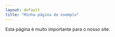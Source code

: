 ```yaml
---
layout: default
title: "Minha página de exemplo"
---
```


Esta página é muito importante para o nosso site.